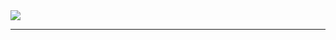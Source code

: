 <a href="https://github.com/darlodev/darlodev">
  <img align="center" src="https://github-readme-stats.vercel.app/api/top-langs/?username=darlodev&theme=tokyonight&layout=compact&hide=html,css&langs_count=8)](https://github.com/darlodev/github-readme-stats" />
</a>

---
<!-- 
<a href="https://github.com/darlodev/language-reference">
  <img align="center" src="https://github-readme-stats.vercel.app/api/pin/?username=darlodev&theme=tokyonight&repo=language-reference" />
</a> -->
